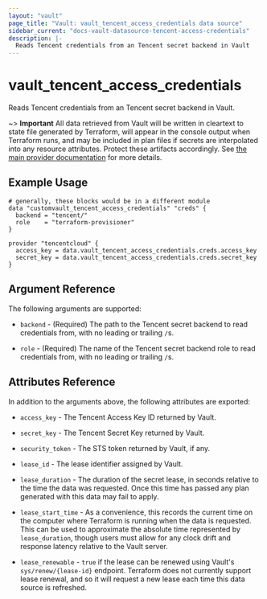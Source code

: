 ```yaml
---
layout: "vault"
page_title: "Vault: vault_tencent_access_credentials data source"
sidebar_current: "docs-vault-datasource-tencent-access-credentials"
description: |-
  Reads Tencent credentials from an Tencent secret backend in Vault
---
```


# vault\_tencent\_access\_credentials

Reads Tencent credentials from an Tencent secret backend in Vault.

~> **Important** All data retrieved from Vault will be
written in cleartext to state file generated by Terraform, will appear in
the console output when Terraform runs, and may be included in plan files
if secrets are interpolated into any resource attributes.
Protect these artifacts accordingly. See
[the main provider documentation](../index.html)
for more details.

## Example Usage

```hcl
# generally, these blocks would be in a different module
data "customvault_tencent_access_credentials" "creds" {
  backend = "tencent/"
  role    = "terraform-provisioner"
}

provider "tencentcloud" {
  access_key = data.vault_tencent_access_credentials.creds.access_key
  secret_key = data.vault_tencent_access_credentials.creds.secret_key
}
```

## Argument Reference

The following arguments are supported:

* `backend` - (Required) The path to the Tencent secret backend to
read credentials from, with no leading or trailing `/`s.

* `role` - (Required) The name of the Tencent secret backend role to read
credentials from, with no leading or trailing `/`s.

## Attributes Reference

In addition to the arguments above, the following attributes are exported:

* `access_key` - The Tencent Access Key ID returned by Vault.

* `secret_key` - The Tencent Secret Key returned by Vault.

* `security_token` - The STS token returned by Vault, if any.

* `lease_id` - The lease identifier assigned by Vault.

* `lease_duration` - The duration of the secret lease, in seconds relative
to the time the data was requested. Once this time has passed any plan
generated with this data may fail to apply.

* `lease_start_time` - As a convenience, this records the current time
on the computer where Terraform is running when the data is requested.
This can be used to approximate the absolute time represented by
`lease_duration`, though users must allow for any clock drift and response
latency relative to the Vault server.

* `lease_renewable` - `true` if the lease can be renewed using Vault's
`sys/renew/{lease-id}` endpoint. Terraform does not currently support lease
renewal, and so it will request a new lease each time this data source is
refreshed.
